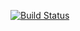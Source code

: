 [![Build Status](https://travis-ci.com/BusraSunar/hwPart2.svg?branch=main)](https://travis-ci.com/BusraSunar/hwPart2)